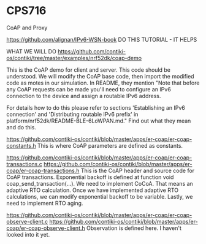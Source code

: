 # CPS716
CoAP and Proxy

https://github.com/alignan/IPv6-WSN-book
DO THIS TUTORIAL - IT HELPS

WHAT WE WILL DO
https://github.com/contiki-os/contiki/tree/master/examples/nrf52dk/coap-demo

This is the CoAP demo for client and server.
This code should be understood. We will modify the CoAP base code, then import the modified code as motes in our simulation. In README, they mention "Note that before any CoAP requests can be made you'll need to configure an IPv6 connection to the device and assign a routable IPv6 address.

For details how to do this please refer to sections 'Establishing an IPv6 connection' and 'Distributing routable IPv6 prefix' in platform/nrf52dk/README-BLE-6LoWPAN.md." Find out what they mean and do this.

https://github.com/contiki-os/contiki/blob/master/apps/er-coap/er-coap-constants.h
This is where CoAP parameters are defined as constants.

https://github.com/contiki-os/contiki/blob/master/apps/er-coap/er-coap-transactions.c
https://github.com/contiki-os/contiki/blob/master/apps/er-coap/er-coap-transactions.h
This is the CoAP header and source code for CoAP transactions. 
Exponential backoff is defined at function void coap_send_transaction(...).
We need to implement CoCoA. That means an adaptive RTO calculation.
Once we have implemented adaptive RTO calculations, we can modify exponential backoff to be variable.
Lastly, we need to implement RTO aging.

https://github.com/contiki-os/contiki/blob/master/apps/er-coap/er-coap-observe-client.c
https://github.com/contiki-os/contiki/blob/master/apps/er-coap/er-coap-observe-client.h
Observation is defined here. I haven't looked into it yet.

